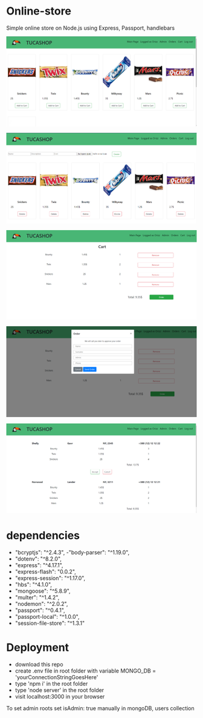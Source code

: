 # Online-store
Simple online store on Node.js using Express, Passport, handlebars

![Alt text](readmeImg/e-shop.png?raw=true "Title")

![Alt text](readmeImg/e-shop1.png?raw=true "Title")

![Alt text](readmeImg/e-shop3.png?raw=true "Title")

![Alt text](readmeImg/e-shop4.png?raw=true "Title")

![Alt text](readmeImg/e-shop5.png?raw=true "Title")


# dependencies

- "bcryptjs": "^2.4.3",
-"body-parser": "^1.19.0",
- "dotenv": "^8.2.0",
- "express": "^4.17.1",
- "express-flash": "0.0.2",
- "express-session": "^1.17.0",
- "hbs": "^4.1.0",
- "mongoose": "^5.8.9",
- "multer": "^1.4.2",
- "nodemon": "^2.0.2",
- "passport": "^0.4.1",
- "passport-local": "^1.0.0",
- "session-file-store": "^1.3.1"


# Deployment

- download this repo
- create .env file in root folder with variable MONGO_DB = 'yourConnectionStringGoesHere'
- type 'npm i' in the root folder
- type 'node server' in the root folder
- visit localhost:3000 in your browser

To set admin roots set isAdmin: true manually in mongoDB, users collection

